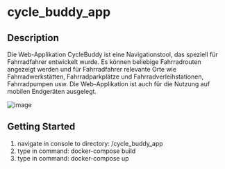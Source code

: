 # cycle_buddy_app

## Description
Die Web-Applikation CycleBuddy ist eine Navigationstool, das speziell für Fahrradfahrer entwickelt wurde. 
Es können beliebige Fahrradrouten angezeigt werden und für Fahrradfahrer relevante Orte wie Fahrradwerkstätten, Fahrradparkplätze 
und Fahrradverleihstationen, Fahrradpumpen usw. Die Web-Applikation ist auch für die Nutzung auf mobilen Endgeräten ausgelegt.

![image](https://github.com/slinusc/cycle_buddy_app/assets/94235012/f0e0bcbe-11d5-4922-a0c3-8075c1caf667)

## Getting Started
1. navigate in console to directory: /cycle_buddy_app
2. type in command: docker-compose build
3. type in command: docker-compose up
